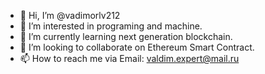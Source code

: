 - 👋 Hi, I’m @vadimorlv212
- 👀 I’m interested in programing and machine.
- 🌱 I’m currently learning next generation blockchain.
- 💞️ I’m looking to collaborate on Ethereum Smart Contract.
- 📫 How to reach me via Email: valdim.expert@mail.ru

